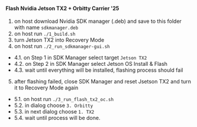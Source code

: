 #### Flash Nvidia Jetson TX2 + Orbitty Carrier '25

1. on host download Nvidia SDK manager (.deb) and save to this folder with name `sdkmanager.deb`
2. on host run `./1_build.sh`
3. turn Jetson TX2 into Recovery Mode
4. on host run `./2_run_sdkmanager-gui.sh`
  * 4.1. on Step 1 in SDK Manager select target `Jetson TX2`
  * 4.2. on Step 2 in SDK Manager select Jetson OS Install & Flash
  * 4.3. wait until everything will be installed, flashing process should fail
5. after flashing failed, close SDK Manager and reset Jsetson TX2 and turn it to Recovery Mode again
  * 5.1. on host run `./3_run_flash_tx2_oc.sh`
  * 5.2. in dialog choose `3. Orbitty`
  * 5.3. in next dialog choose `1. TX2`
  * 5.4. wait until process will be done.
